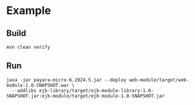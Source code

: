 # Example 

## Build

```shell
mvn clean verify
```

## Run

```shell
java -jar payara-micro-6.2024.5.jar --deploy web-module/target/web-module-1.0-SNAPSHOT.war \
  --addlibs ejb-library/target/ejb-module-library-1.0-SNAPSHOT.jar:ejb-module/target/ejb-module-1.0-SNAPSHOT.jar
```